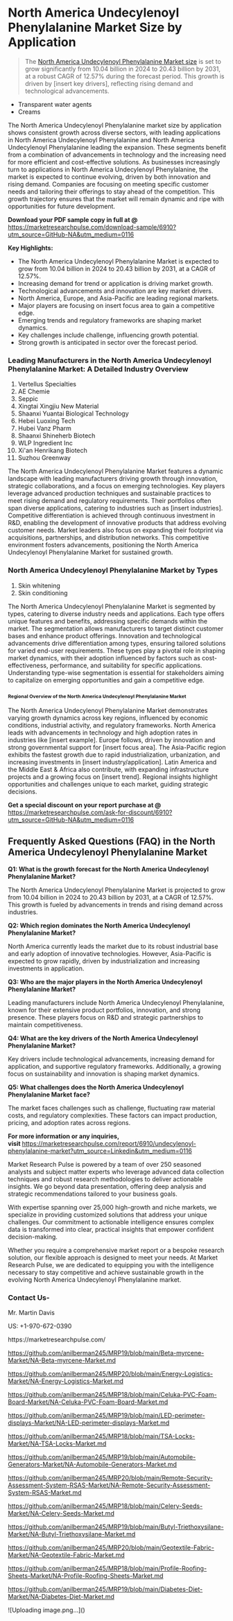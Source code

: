 <h1>North America Undecylenoyl Phenylalanine Market&nbsp;Size by Application</h1><blockquote><p>The <a href="https://marketresearchpulse.com/download-sample/6910?utm_source=GitHub-NA&amp;utm_medium=0116">North America Undecylenoyl Phenylalanine Market size</a> is set to grow significantly from 10.04 billion in 2024 to 20.43 billion by 2031, at a robust CAGR of 12.57% during the forecast period. This growth is driven by [insert key drivers], reflecting rising demand and technological advancements.</p></blockquote><ul><li>Transparent water agents<li> Creams</li></ul><p>The North America Undecylenoyl Phenylalanine market size by application shows consistent growth across diverse sectors, with leading applications in North America Undecylenoyl Phenylalanine and North America Undecylenoyl Phenylalanine leading the expansion. These segments benefit from a combination of advancements in technology and the increasing need for more efficient and cost-effective solutions. As businesses increasingly turn to applications in North America Undecylenoyl Phenylalanine, the market is expected to continue evolving, driven by both innovation and rising demand. Companies are focusing on meeting specific customer needs and tailoring their offerings to stay ahead of the competition. This growth trajectory ensures that the market will remain dynamic and ripe with opportunities for future development.</p><p><strong>Download your PDF sample copy in full at @ </strong><a href="https://marketresearchpulse.com/download-sample/6910?utm_source=GitHub-NA&amp;utm_medium=0116">https://marketresearchpulse.com/download-sample/6910?utm_source=GitHub-NA&amp;utm_medium=0116</a></p><p><strong>Key Highlights: </strong></p><ul><li>The North America Undecylenoyl Phenylalanine Market is expected to grow from 10.04 billion in 2024 to 20.43 billion by 2031, at a CAGR of 12.57%.</li><li>Increasing demand for trend or application is driving market growth.</li><li>Technological advancements and innovation are key market drivers.</li><li>North America, Europe, and Asia-Pacific are leading regional markets.</li><li>Major players are focusing on insert focus area to gain a competitive edge.</li><li>Emerging trends and regulatory frameworks are shaping market dynamics.</li><li>Key challenges include challenge, influencing growth potential.</li><li>Strong growth is anticipated in sector over the forecast period.</li></ul><h3>Leading Manufacturers in the North America Undecylenoyl Phenylalanine Market: A Detailed Industry Overview</h3><ol><li>Vertellus Specialties</li><li>AE Chemie</li><li>Seppic</li><li>Xingtai Xingjiu New Material</li><li>Shaanxi Yuantai Biological Technology</li><li>Hebei Luoxing Tech</li><li>Hubei Vanz Pharm</li><li>Shaanxi Shineherb Biotech</li><li>WLP Ingredient Inc</li><li>Xi'an Henrikang Biotech</li><li>Suzhou Greenway</li></ol><div class="flex max-w-full flex-col flex-grow"><div class="min-h-8 text-message flex w-full flex-col items-end gap-2 whitespace-normal break-words [.text-message+&amp;]:mt-5" dir="auto" data-message-author-role="assistant" data-message-id="fd8432e4-4910-450d-b182-61b7bfb0a01f" data-message-model-slug="gpt-4o"><div class="flex w-full flex-col gap-1 empty:hidden first:pt-[3px]"><div class="markdown prose w-full break-words dark:prose-invert light"><p>The North America Undecylenoyl Phenylalanine Market features a dynamic landscape with leading manufacturers driving growth through innovation, strategic collaborations, and a focus on emerging technologies. Key players leverage advanced production techniques and sustainable practices to meet rising demand and regulatory requirements. Their portfolios often span diverse applications, catering to industries such as [insert industries]. Competitive differentiation is achieved through continuous investment in R&amp;D, enabling the development of innovative products that address evolving customer needs. Market leaders also focus on expanding their footprint via acquisitions, partnerships, and distribution networks. This competitive environment fosters advancements, positioning the North America Undecylenoyl Phenylalanine Market for sustained growth.</p></div></div></div></div><h3>North America Undecylenoyl Phenylalanine Market by Types</h3><ol><li>Skin whitening<li> Skin conditioning</li></ol><div class="flex max-w-full flex-col flex-grow"><div class="min-h-8 text-message flex w-full flex-col items-end gap-2 whitespace-normal break-words [.text-message+&amp;]:mt-5" dir="auto" data-message-author-role="assistant" data-message-id="084470be-0bb7-4664-bddf-5156b4f41249" data-message-model-slug="gpt-4o-mini"><div class="flex w-full flex-col gap-1 empty:hidden first:pt-[3px]"><div class="markdown prose w-full break-words dark:prose-invert light"><p>The North America Undecylenoyl Phenylalanine Market is segmented by types, catering to diverse industry needs and applications. Each type offers unique features and benefits, addressing specific demands within the market. The segmentation allows manufacturers to target distinct customer bases and enhance product offerings. Innovation and technological advancements drive differentiation among types, ensuring tailored solutions for varied end-user requirements. These types play a pivotal role in shaping market dynamics, with their adoption influenced by factors such as cost-effectiveness, performance, and suitability for specific applications. Understanding type-wise segmentation is essential for stakeholders aiming to capitalize on emerging opportunities and gain a competitive edge.</p></div></div></div></div><h3><span style="font-size: 11px;">Regional Overview of the North America Undecylenoyl Phenylalanine Market</span></h3><div class="flex max-w-full flex-col flex-grow"><div class="min-h-8 text-message flex w-full flex-col items-end gap-2 whitespace-normal break-words [.text-message+&amp;]:mt-5" dir="auto" data-message-author-role="assistant" data-message-id="e9038762-ce64-4e30-91c9-9bd413514231" data-message-model-slug="gpt-4o-mini"><div class="flex w-full flex-col gap-1 empty:hidden first:pt-[3px]"><div class="markdown prose w-full break-words dark:prose-invert light"><p>The North America Undecylenoyl Phenylalanine Market demonstrates varying growth dynamics across key regions, influenced by economic conditions, industrial activity, and regulatory frameworks. North America leads with advancements in technology and high adoption rates in industries like [insert example]. Europe follows, driven by innovation and strong governmental support for [insert focus area]. The Asia-Pacific region exhibits the fastest growth due to rapid industrialization, urbanization, and increasing investments in [insert industry/application]. Latin America and the Middle East &amp; Africa also contribute, with expanding infrastructure projects and a growing focus on [insert trend]. Regional insights highlight opportunities and challenges unique to each market, guiding strategic decisions.</p></div></div></div></div><p><strong>Get a special discount on your report purchase at @ </strong><a href="https://marketresearchpulse.com/ask-for-discount/6910?utm_source=GitHub-NA&amp;utm_medium=0116">https://marketresearchpulse.com/ask-for-discount/6910?utm_source=GitHub-NA&amp;utm_medium=0116</a></p><h2>Frequently Asked Questions (FAQ) in the North America Undecylenoyl Phenylalanine Market</h2><p><strong>Q1: What is the growth forecast for the North America Undecylenoyl Phenylalanine Market?</strong></p><p>The North America Undecylenoyl Phenylalanine Market is projected to grow from 10.04 billion in 2024 to 20.43 billion by 2031, at a CAGR of 12.57%. This growth is fueled by advancements in trends and rising demand across industries.</p><p><strong>Q2: Which region dominates the North America Undecylenoyl Phenylalanine Market?</strong></p><p>North America currently leads the market due to its robust industrial base and early adoption of innovative technologies. However, Asia-Pacific is expected to grow rapidly, driven by industrialization and increasing investments in application.</p><p><strong>Q3: Who are the major players in the North America Undecylenoyl Phenylalanine Market?</strong></p><p>Leading manufacturers include North America Undecylenoyl Phenylalanine, known for their extensive product portfolios, innovation, and strong presence. These players focus on R&amp;D and strategic partnerships to maintain competitiveness.</p><p><strong>Q4: What are the key drivers of the North America Undecylenoyl Phenylalanine Market?</strong></p><p>Key drivers include technological advancements, increasing demand for application, and supportive regulatory frameworks. Additionally, a growing focus on sustainability and innovation is shaping market dynamics.</p><p><strong>Q5: What challenges does the North America Undecylenoyl Phenylalanine Market face?</strong></p><p>The market faces challenges such as challenge, fluctuating raw material costs, and regulatory complexities. These factors can impact production, pricing, and adoption rates across regions.</p><p><strong>For more information or any inquiries, visit&nbsp;</strong><a href="https://marketresearchpulse.com/report/6910/undecylenoyl-phenylalanine-market?utm_source=Linkedin&utm_medium=0116">https://marketresearchpulse.com/report/6910/undecylenoyl-phenylalanine-market?utm_source=Linkedin&utm_medium=0116</a></p><p>Market Research Pulse is powered by a team of over 250 seasoned analysts and subject matter experts who leverage advanced data collection techniques and robust research methodologies to deliver actionable insights. We go beyond data presentation, offering deep analysis and strategic recommendations tailored to your business goals.</p><p>With expertise spanning over 25,000 high-growth and niche markets, we specialize in providing customized solutions that address your unique challenges. Our commitment to actionable intelligence ensures complex data is transformed into clear, practical insights that empower confident decision-making.</p><p>Whether you require a comprehensive market report or a bespoke research solution, our flexible approach is designed to meet your needs. At Market Research Pulse, we are dedicated to equipping you with the intelligence necessary to stay competitive and achieve sustainable growth in the evolving North America Undecylenoyl Phenylalanine market.</p><h3><strong>Contact Us-</strong></h3><p>Mr. Martin Davis</p><p>US: +1-970-672-0390</p><p>https://marketresearchpulse.com/</p><p><a href="https://github.com/anilberman245/MRP19/blob/main/Beta-myrcene-Market/NA-Beta-myrcene-Market.md">https://github.com/anilberman245/MRP19/blob/main/Beta-myrcene-Market/NA-Beta-myrcene-Market.md</a></p><p><a href="https://github.com/anilberman245/MRP20/blob/main/Energy-Logistics-Market/NA-Energy-Logistics-Market.md">https://github.com/anilberman245/MRP20/blob/main/Energy-Logistics-Market/NA-Energy-Logistics-Market.md</a></p><p><a href="https://github.com/anilberman245/MRP18/blob/main/Celuka-PVC-Foam-Board-Market/NA-Celuka-PVC-Foam-Board-Market.md">https://github.com/anilberman245/MRP18/blob/main/Celuka-PVC-Foam-Board-Market/NA-Celuka-PVC-Foam-Board-Market.md</a></p><p><a href="https://github.com/anilberman245/MRP19/blob/main/LED-perimeter-displays-Market/NA-LED-perimeter-displays-Market.md">https://github.com/anilberman245/MRP19/blob/main/LED-perimeter-displays-Market/NA-LED-perimeter-displays-Market.md</a></p><p><a href="https://github.com/anilberman245/MRP18/blob/main/TSA-Locks-Market/NA-TSA-Locks-Market.md">https://github.com/anilberman245/MRP18/blob/main/TSA-Locks-Market/NA-TSA-Locks-Market.md</a></p><p><a href="https://github.com/anilberman245/MRP19/blob/main/Automobile-Generators-Market/NA-Automobile-Generators-Market.md">https://github.com/anilberman245/MRP19/blob/main/Automobile-Generators-Market/NA-Automobile-Generators-Market.md</a></p><p><a href="https://github.com/anilberman245/MRP20/blob/main/Remote-Security-Assessment-System-RSAS-Market/NA-Remote-Security-Assessment-System-RSAS-Market.md">https://github.com/anilberman245/MRP20/blob/main/Remote-Security-Assessment-System-RSAS-Market/NA-Remote-Security-Assessment-System-RSAS-Market.md</a></p><p><a href="https://github.com/anilberman245/MRP18/blob/main/Celery-Seeds-Market/NA-Celery-Seeds-Market.md">https://github.com/anilberman245/MRP18/blob/main/Celery-Seeds-Market/NA-Celery-Seeds-Market.md</a></p><p><a href="https://github.com/anilberman245/MRP19/blob/main/Butyl-Triethoxysilane-Market/NA-Butyl-Triethoxysilane-Market.md">https://github.com/anilberman245/MRP19/blob/main/Butyl-Triethoxysilane-Market/NA-Butyl-Triethoxysilane-Market.md</a></p><p><a href="https://github.com/anilberman245/MRP20/blob/main/Geotextile-Fabric-Market/NA-Geotextile-Fabric-Market.md">https://github.com/anilberman245/MRP20/blob/main/Geotextile-Fabric-Market/NA-Geotextile-Fabric-Market.md</a></p><p><a href="https://github.com/anilberman245/MRP18/blob/main/Profile-Roofing-Sheets-Market/NA-Profile-Roofing-Sheets-Market.md">https://github.com/anilberman245/MRP18/blob/main/Profile-Roofing-Sheets-Market/NA-Profile-Roofing-Sheets-Market.md</a></p><p><a href="https://github.com/anilberman245/MRP19/blob/main/Diabetes-Diet-Market/NA-Diabetes-Diet-Market.md">https://github.com/anilberman245/MRP19/blob/main/Diabetes-Diet-Market/NA-Diabetes-Diet-Market.md</a></p>
![Uploading image.png…]()
